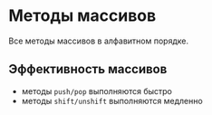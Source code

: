 # Методы массивов
Все методы массивов в алфавитном порядке.

## Эффективность массивов
- методы `push/pop` выполняются быстро
- методы `shift/unshift` выполняются медленно
